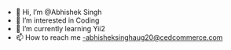 - 👋 Hi, I’m @Abhishek Singh
- 👀 I’m interested in Coding
- 🌱 I’m currently learning Yii2
- 📫 How to reach me -abhisheksinghaug20@cedcommerce.com

<!---
AbhishekSingh-cedcoss1001/AbhishekSingh-cedcoss1001 is a ✨ special ✨ repository because its `README.md` (this file) appears on your GitHub profile.
You can click the Preview link to take a look at your changes.
--->
